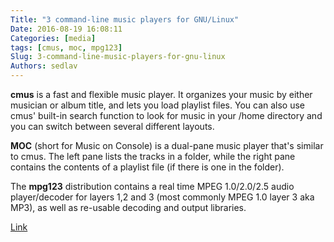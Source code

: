 ```yaml
---
Title: "3 command-line music players for GNU/Linux"
Date: 2016-08-19 16:08:11
Categories: [media]
tags: [cmus, moc, mpg123]
Slug: 3-command-line-music-players-for-gnu-linux
Authors: sedlav
---
```


**cmus** is a fast and flexible music player. It organizes your music by either musician or album title, and lets you load playlist files. You can also use cmus' built-in search function to look for music in your /home directory and you can switch between several different layouts.

**MOC** (short for Music on Console) is a dual-pane music player that's similar to cmus. The left pane lists the tracks in a folder, while the right pane contains the contents of a playlist file (if there is one in the folder).

The **mpg123** distribution contains a real time MPEG 1.0/2.0/2.5 audio player/decoder for layers 1,2 and 3 (most commonly MPEG 1.0 layer 3 aka MP3), as well as re-usable decoding and output libraries.

[Link](https://opensource.com/life/16/8/3-command-line-music-players-linux)
